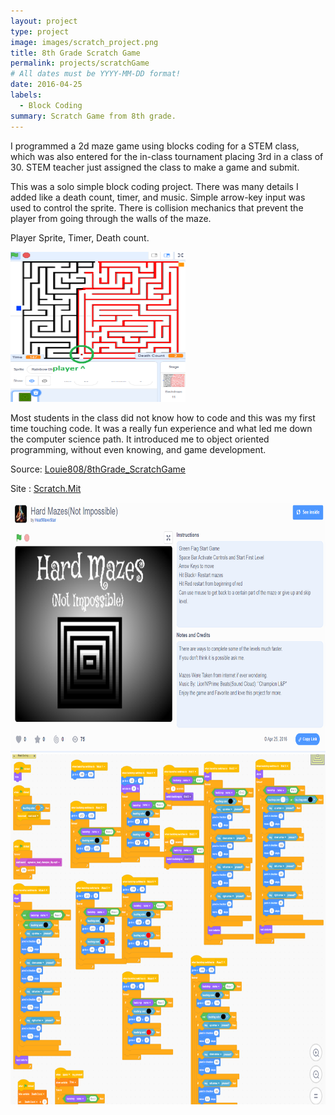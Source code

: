 ```yaml
---
layout: project
type: project
image: images/scratch_project.png
title: 8th Grade Scratch Game
permalink: projects/scratchGame
# All dates must be YYYY-MM-DD format!
date: 2016-04-25
labels:
  - Block Coding
summary: Scratch Game from 8th grade.
---
```


I programmed a 2d maze game using blocks coding for a STEM class, which was also entered for the in-class tournament placing 3rd in a class of 30. STEM teacher just assigned the class to make a game and submit.

This was a solo simple block coding project. There was many details I added like a death count, timer, and music. Simple arrow-key input was used to control the sprite. There is collision mechanics that prevent the player from going through the walls of the maze.

Player Sprite, Timer, Death count.
<div class="center">
  <img src="../images/scratch_play.png" width="280" height="240" alt="">
</div>

Most students in the class did not know how to code and this was my first time touching code. It was a really fun experience and what led me down the computer science path. It introduced me to object oriented programming, without even knowing, and game development.

Source: <a href = "https://github.com/Louie808/8thGrade_ScratchGame"><i class="large github icon"></i>Louie808/8thGrade_ScratchGame</a>

Site : <a href = "https://scratch.mit.edu/projects/106124273/">Scratch.Mit
  
<div class="center">
  <img src="../images/scratch_page.png" width="530" height="400" alt="">
</div>
<div class="center">
  <img src="../images/scratchCode.png" width="700" height="560" alt="">
</div>
